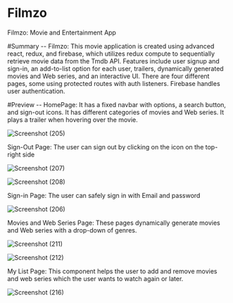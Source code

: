 # Filmzo
Filmzo: Movie and Entertainment App

#Summary --
Filmzo: This movie application is created using advanced react, redux, and firebase, which utilizes redux compute to sequentially retrieve movie data from the Tmdb API.  Features include user signup and sign-in, an add-to-list option for each user, trailers, dynamically generated movies and Web series, and an interactive UI. There are four different pages, some using protected routes with auth listeners. Firebase handles user authentication. 

#Preview --
HomePage: It has a fixed navbar with options, a search button, and sign-out icons. It has different categories of movies and Web series. It plays a trailer when hovering over the movie.


![Screenshot (205)](https://github.com/RutujaMali0433/Filmzo/assets/120778805/b753fda8-d509-45b8-bbe0-b0cddc731dc6)


Sign-Out Page: The user can sign out by clicking on the icon on the top-right side


![Screenshot (207)](https://github.com/RutujaMali0433/Filmzo/assets/120778805/bd47282c-4edf-47b5-8906-a5473ed2cfee)


![Screenshot (208)](https://github.com/RutujaMali0433/Filmzo/assets/120778805/c04d40c6-95d0-4ca7-aaba-c43ad7b3e56a)


Sign-in Page:  The user can safely sign in with Email and password


![Screenshot (206)](https://github.com/RutujaMali0433/Filmzo/assets/120778805/ecbed12a-dbfe-48ed-a163-48719328425a)


Movies and Web Series Page: These pages dynamically generate movies and Web series with a drop-down of genres.


![Screenshot (211)](https://github.com/RutujaMali0433/Filmzo/assets/120778805/0e4632ac-abb5-4b52-8280-4bd3ceda61c4)


![Screenshot (212)](https://github.com/RutujaMali0433/Filmzo/assets/120778805/672a5463-3f91-4cf7-b6d6-037d6f7a2614)


My List Page: This component helps the user to add and remove movies and web series which the user wants to watch again or later.


![Screenshot (216)](https://github.com/RutujaMali0433/Filmzo/assets/120778805/8f8e97ab-1ee2-4adb-870d-549dfd9a2a9e)








